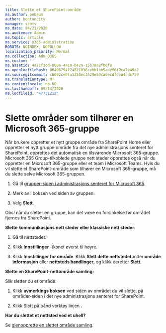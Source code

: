 ```yaml
---
title: Slette et SharePoint-område
ms.author: pebaum
author: bentoncity
manager: scotv
ms.date: 04/21/2020
ms.audience: Admin
ms.topic: article
ms.service: o365-administration
ROBOTS: NOINDEX, NOFOLLOW
localization_priority: Normal
ms.collection: Adm_O365
ms.custom: ''
ms.assetid: 4a71f3cd-000a-4a1a-b42a-15b70a8fb6f8
ms.openlocfilehash: 06406794f24821836cebb1bb5ade56f9ca7e49a2
ms.sourcegitcommit: c6692ce0fa1358ec3529e59ca0ecdfdea4cdc759
ms.translationtype: MT
ms.contentlocale: nb-NO
ms.lasthandoff: 09/14/2020
ms.locfileid: "47731212"
---
```

# <a name="delete-sites-that-belong-to-a-microsoft-365-group"></a>Slette områder som tilhører en Microsoft 365-gruppe

Når brukere oppretter et nytt gruppe område fra SharePoint Home eller oppretter et nytt gruppe område fra det nye administrasjons senteret for SharePoint, opprettes det automatisk en tilsvarende Microsoft 365-gruppe. Microsoft 365 Group-tilkoblede gruppe nett steder opprettes også når du oppretter en Microsoft 365-gruppe eller et team i Microsoft Teams. Hvis du vil slette et SharePoint-område som tilhører en Microsoft 365-gruppe, må du slette selve Microsoft 365-gruppen. 
  
1. Gå til [grupper-siden i administrasjons senteret for Microsoft 365](https://portal.office.com/adminportal/home#/groups).
    
2. Merk av i boksen ved siden av gruppen.
    
3. Velg **Slett**.
    
Obs! når du sletter en gruppe, kan det være en forsinkelse før området fjernes fra SharePoint.
  
**Slette kommunikasjons nett steder eller klassiske nett steder:**

1. Gå til nettstedet.
  
2. Klikk **Innstillinger** -ikonet øverst til høyre. 
  
3. Klikk **Innstillinger for område**. Klikk **Slett dette nettstedet**under **område informasjon** eller **nettsteds handlinger**, og klikk deretter **Slett**.
  
**Slette en SharePoint-nettområde samling:**

Slik sletter du et område:
  
1. Klikk **avmerkings boksen** ved siden av området du vil slette, på områder-siden i det nye administrasjons senteret for SharePoint. 
    
2. Klikk Slett på bånd verktøy linjen **.**
    
**Har du slettet et nettsted ved et uhell?**

Se [gjenopprette en slettet område samling](https://go.microsoft.com/fwlink/?linkid=867660).
  

